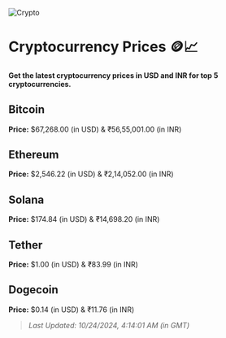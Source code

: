 
![Crypto](https://www.techguide.com.au/wp-content/uploads/2020/11/crypto3.jpeg)

# Cryptocurrency Prices 🪙📈

#### Get the latest cryptocurrency prices in USD and INR for top 5 cryptocurrencies.

## Bitcoin

**Price:** $67,268.00 (in USD) & ₹56,55,001.00 (in INR)

## Ethereum

**Price:** $2,546.22 (in USD) & ₹2,14,052.00 (in INR)

## Solana

**Price:** $174.84 (in USD) & ₹14,698.20 (in INR)

## Tether

**Price:** $1.00 (in USD) & ₹83.99 (in INR)

## Dogecoin

**Price:** $0.14 (in USD) & ₹11.76 (in INR)

> _Last Updated: 10/24/2024, 4:14:01 AM (in GMT)_
